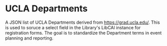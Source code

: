 # UCLA Departments

A JSON list of UCLA Departments derived from <https://grad.ucla.edu/>. This is used to soruce a select field in the Library's LibCAl instance for registration forms. The goal is to standardize the Department terms in event planning and reporting.
